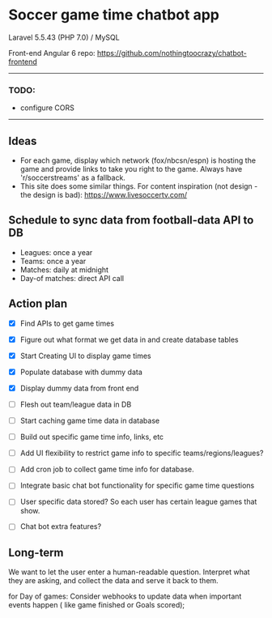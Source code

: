 # Soccer game time chatbot app
Laravel 5.5.43 (PHP 7.0) / MySQL

Front-end Angular 6 repo: https://github.com/nothingtoocrazy/chatbot-frontend

---

### TODO:
- configure CORS

---

## Ideas
- For each game, display which network (fox/nbcsn/espn) is hosting the game and provide links to take you right to the game. Always have 'r/soccerstreams' as a fallback.
- This site does some similar things. For content inspiration (not design - the design is bad): https://www.livesoccertv.com/

## Schedule to sync data from football-data API to DB
- Leagues: once a year
- Teams: once a year
- Matches: daily at midnight
- Day-of matches: direct API call

## Action plan
- [X] Find APIs to get game times
- [X] Figure out what format we get data in and create database tables
- [X] Start Creating UI to display game times
- [X] Populate database with dummy data
- [X] Display dummy data from front end

- [ ] Flesh out team/league data in DB
- [ ] Start caching game time data in database
- [ ] Build out specific game time info, links, etc
- [ ] Add UI flexibility to restrict game info to specific teams/regions/leagues?
- [ ] Add cron job to collect game time info for database.
- [ ] Integrate basic chat bot functionality for specific game time questions
- [ ] User specific data stored? So each user has certain league games that show.
- [ ] Chat bot extra features?

## Long-term
We want to let the user enter a human-readable question. Interpret what they are asking, and collect the data and serve it back to them.

for Day of games:
Consider webhooks to update data when important events happen ( like game finished or Goals scored);

